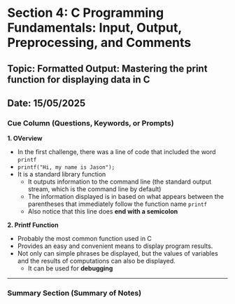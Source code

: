 # Section 4: C Programming Fundamentals: Input, Output, Preprocessing, and Comments

## Topic: Formatted Output: Mastering the print function for displaying data in C

## Date: 15/05/2025

### Cue Column (Questions, Keywords, or Prompts)

**1. OVerview**
- In the first challenge, there was a line of code that included the word ```printf```
- ```printf("Hi, my name is Jason");```
- It is a standard library function
    - It outputs information to the command line (the standard output stream, which is the command line by default)
    - The information displayed is in based on what appears between the parentheses that immediately follow the function name ```printf```
    - Also notice that this line does **end with a semicolon**

**2. Printf Function**
- Probably the most common function used in C
- Provides an easy and convenient means to display program results.
- Not only can simple phrases be displayed, but the values of variables and the results of computations can also be displayed.
    - It can be used for **debugging**
---

### Summary Section (Summary of Notes)

